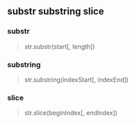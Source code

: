 ## substr substring slice

### substr

> str.substr(start[, length])

### substring

> str.substring(indexStart[, indexEnd])

### slice

> str.slice(beginIndex[, endIndex])
